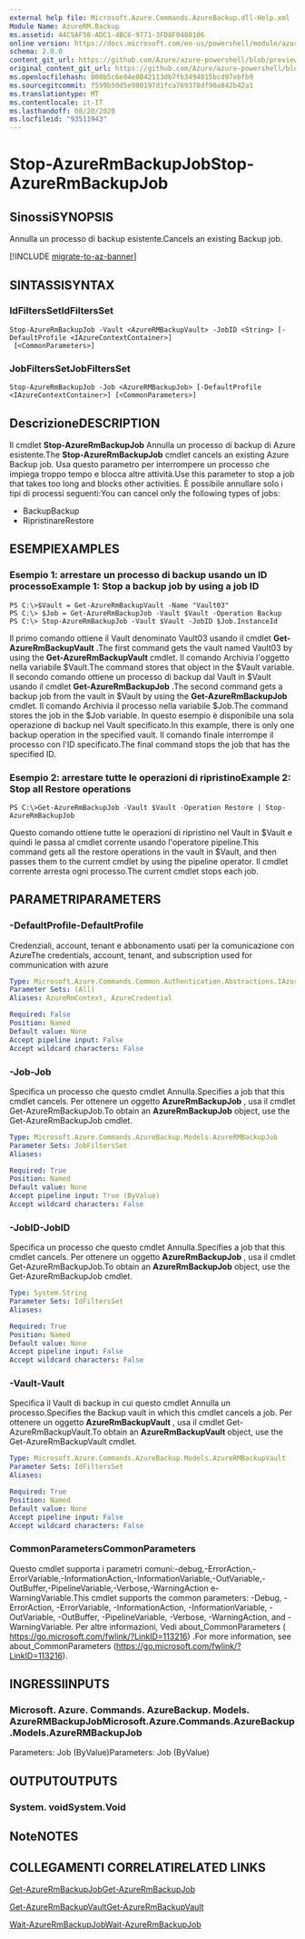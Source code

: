 ```yaml
---
external help file: Microsoft.Azure.Commands.AzureBackup.dll-Help.xml
Module Name: AzureRM.Backup
ms.assetid: 44C5AF58-ADC1-4BC6-9771-3FD8F0480106
online version: https://docs.microsoft.com/en-us/powershell/module/azurerm.backup/stop-azurermbackupjob
schema: 2.0.0
content_git_url: https://github.com/Azure/azure-powershell/blob/preview/src/ResourceManager/AzureBackup/Commands.AzureBackup/help/Stop-AzureRmBackupJob.md
original_content_git_url: https://github.com/Azure/azure-powershell/blob/preview/src/ResourceManager/AzureBackup/Commands.AzureBackup/help/Stop-AzureRmBackupJob.md
ms.openlocfilehash: 800b5c6e04e0842113db7fb3494815bcd97ebfb9
ms.sourcegitcommit: f599b50d5e980197d1fca769378df90a842b42a1
ms.translationtype: MT
ms.contentlocale: it-IT
ms.lasthandoff: 08/20/2020
ms.locfileid: "93511943"
---
```

# <span data-ttu-id="0ec82-101">Stop-AzureRmBackupJob</span><span class="sxs-lookup"><span data-stu-id="0ec82-101">Stop-AzureRmBackupJob</span></span>

## <span data-ttu-id="0ec82-102">Sinossi</span><span class="sxs-lookup"><span data-stu-id="0ec82-102">SYNOPSIS</span></span>
<span data-ttu-id="0ec82-103">Annulla un processo di backup esistente.</span><span class="sxs-lookup"><span data-stu-id="0ec82-103">Cancels an existing Backup job.</span></span>

[!INCLUDE [migrate-to-az-banner](../../includes/migrate-to-az-banner.md)]

## <span data-ttu-id="0ec82-104">SINTASSI</span><span class="sxs-lookup"><span data-stu-id="0ec82-104">SYNTAX</span></span>

### <span data-ttu-id="0ec82-105">IdFiltersSet</span><span class="sxs-lookup"><span data-stu-id="0ec82-105">IdFiltersSet</span></span>
```
Stop-AzureRmBackupJob -Vault <AzureRMBackupVault> -JobID <String> [-DefaultProfile <IAzureContextContainer>]
 [<CommonParameters>]
```

### <span data-ttu-id="0ec82-106">JobFiltersSet</span><span class="sxs-lookup"><span data-stu-id="0ec82-106">JobFiltersSet</span></span>
```
Stop-AzureRmBackupJob -Job <AzureRMBackupJob> [-DefaultProfile <IAzureContextContainer>] [<CommonParameters>]
```

## <span data-ttu-id="0ec82-107">Descrizione</span><span class="sxs-lookup"><span data-stu-id="0ec82-107">DESCRIPTION</span></span>
<span data-ttu-id="0ec82-108">Il cmdlet **Stop-AzureRmBackupJob** Annulla un processo di backup di Azure esistente.</span><span class="sxs-lookup"><span data-stu-id="0ec82-108">The **Stop-AzureRmBackupJob** cmdlet cancels an existing Azure Backup job.</span></span>
<span data-ttu-id="0ec82-109">Usa questo parametro per interrompere un processo che impiega troppo tempo e blocca altre attività.</span><span class="sxs-lookup"><span data-stu-id="0ec82-109">Use this parameter to stop a job that takes too long and blocks other activities.</span></span>
<span data-ttu-id="0ec82-110">È possibile annullare solo i tipi di processi seguenti:</span><span class="sxs-lookup"><span data-stu-id="0ec82-110">You can cancel only the following types of jobs:</span></span> 
- <span data-ttu-id="0ec82-111">Backup</span><span class="sxs-lookup"><span data-stu-id="0ec82-111">Backup</span></span>
- <span data-ttu-id="0ec82-112">Ripristinare</span><span class="sxs-lookup"><span data-stu-id="0ec82-112">Restore</span></span>

## <span data-ttu-id="0ec82-113">ESEMPI</span><span class="sxs-lookup"><span data-stu-id="0ec82-113">EXAMPLES</span></span>

### <span data-ttu-id="0ec82-114">Esempio 1: arrestare un processo di backup usando un ID processo</span><span class="sxs-lookup"><span data-stu-id="0ec82-114">Example 1: Stop a backup job by using a job ID</span></span>
```
PS C:\>$Vault = Get-AzureRmBackupVault -Name "Vault03" 
PS C:\> $Job = Get-AzureRmBackupJob -Vault $Vault -Operation Backup
PS C:\> Stop-AzureRmBackupJob -Vault $Vault -JobID $Job.InstanceId
```

<span data-ttu-id="0ec82-115">Il primo comando ottiene il Vault denominato Vault03 usando il cmdlet **Get-AzureRmBackupVault** .</span><span class="sxs-lookup"><span data-stu-id="0ec82-115">The first command gets the vault named Vault03 by using the **Get-AzureRmBackupVault** cmdlet.</span></span>
<span data-ttu-id="0ec82-116">Il comando Archivia l'oggetto nella variabile $Vault.</span><span class="sxs-lookup"><span data-stu-id="0ec82-116">The command stores that object in the $Vault variable.</span></span>
<span data-ttu-id="0ec82-117">Il secondo comando ottiene un processo di backup dal Vault in $Vault usando il cmdlet **Get-AzureRmBackupJob** .</span><span class="sxs-lookup"><span data-stu-id="0ec82-117">The second command gets a backup job from the vault in $Vault by using the **Get-AzureRmBackupJob** cmdlet.</span></span>
<span data-ttu-id="0ec82-118">Il comando Archivia il processo nella variabile $Job.</span><span class="sxs-lookup"><span data-stu-id="0ec82-118">The command stores the job in the $Job variable.</span></span>
<span data-ttu-id="0ec82-119">In questo esempio è disponibile una sola operazione di backup nel Vault specificato.</span><span class="sxs-lookup"><span data-stu-id="0ec82-119">In this example, there is only one backup operation in the specified vault.</span></span>
<span data-ttu-id="0ec82-120">Il comando finale interrompe il processo con l'ID specificato.</span><span class="sxs-lookup"><span data-stu-id="0ec82-120">The final command stops the job that has the specified ID.</span></span>

### <span data-ttu-id="0ec82-121">Esempio 2: arrestare tutte le operazioni di ripristino</span><span class="sxs-lookup"><span data-stu-id="0ec82-121">Example 2: Stop all Restore operations</span></span>
```
PS C:\>Get-AzureRmBackupJob -Vault $Vault -Operation Restore | Stop-AzureRmBackupJob
```

<span data-ttu-id="0ec82-122">Questo comando ottiene tutte le operazioni di ripristino nel Vault in $Vault e quindi le passa al cmdlet corrente usando l'operatore pipeline.</span><span class="sxs-lookup"><span data-stu-id="0ec82-122">This command gets all the restore operations in the vault in $Vault, and then passes them to the current cmdlet by using the pipeline operator.</span></span>
<span data-ttu-id="0ec82-123">Il cmdlet corrente arresta ogni processo.</span><span class="sxs-lookup"><span data-stu-id="0ec82-123">The current cmdlet stops each job.</span></span>

## <span data-ttu-id="0ec82-124">PARAMETRI</span><span class="sxs-lookup"><span data-stu-id="0ec82-124">PARAMETERS</span></span>

### <span data-ttu-id="0ec82-125">-DefaultProfile</span><span class="sxs-lookup"><span data-stu-id="0ec82-125">-DefaultProfile</span></span>
<span data-ttu-id="0ec82-126">Credenziali, account, tenant e abbonamento usati per la comunicazione con Azure</span><span class="sxs-lookup"><span data-stu-id="0ec82-126">The credentials, account, tenant, and subscription used for communication with azure</span></span>

```yaml
Type: Microsoft.Azure.Commands.Common.Authentication.Abstractions.IAzureContextContainer
Parameter Sets: (All)
Aliases: AzureRmContext, AzureCredential

Required: False
Position: Named
Default value: None
Accept pipeline input: False
Accept wildcard characters: False
```

### <span data-ttu-id="0ec82-127">-Job</span><span class="sxs-lookup"><span data-stu-id="0ec82-127">-Job</span></span>
<span data-ttu-id="0ec82-128">Specifica un processo che questo cmdlet Annulla.</span><span class="sxs-lookup"><span data-stu-id="0ec82-128">Specifies a job that this cmdlet cancels.</span></span>
<span data-ttu-id="0ec82-129">Per ottenere un oggetto **AzureRmBackupJob** , usa il cmdlet Get-AzureRmBackupJob.</span><span class="sxs-lookup"><span data-stu-id="0ec82-129">To obtain an **AzureRmBackupJob** object, use the Get-AzureRmBackupJob cmdlet.</span></span>

```yaml
Type: Microsoft.Azure.Commands.AzureBackup.Models.AzureRMBackupJob
Parameter Sets: JobFiltersSet
Aliases:

Required: True
Position: Named
Default value: None
Accept pipeline input: True (ByValue)
Accept wildcard characters: False
```

### <span data-ttu-id="0ec82-130">-JobID</span><span class="sxs-lookup"><span data-stu-id="0ec82-130">-JobID</span></span>
<span data-ttu-id="0ec82-131">Specifica un processo che questo cmdlet Annulla.</span><span class="sxs-lookup"><span data-stu-id="0ec82-131">Specifies a job that this cmdlet cancels.</span></span>
<span data-ttu-id="0ec82-132">Per ottenere un oggetto **AzureRmBackupJob** , usa il cmdlet Get-AzureRmBackupJob.</span><span class="sxs-lookup"><span data-stu-id="0ec82-132">To obtain an **AzureRmBackupJob** object, use the Get-AzureRmBackupJob cmdlet.</span></span>

```yaml
Type: System.String
Parameter Sets: IdFiltersSet
Aliases:

Required: True
Position: Named
Default value: None
Accept pipeline input: False
Accept wildcard characters: False
```

### <span data-ttu-id="0ec82-133">-Vault</span><span class="sxs-lookup"><span data-stu-id="0ec82-133">-Vault</span></span>
<span data-ttu-id="0ec82-134">Specifica il Vault di backup in cui questo cmdlet Annulla un processo.</span><span class="sxs-lookup"><span data-stu-id="0ec82-134">Specifies the Backup vault in which this cmdlet cancels a job.</span></span>
<span data-ttu-id="0ec82-135">Per ottenere un oggetto **AzureRmBackupVault** , usa il cmdlet Get-AzureRmBackupVault.</span><span class="sxs-lookup"><span data-stu-id="0ec82-135">To obtain an **AzureRmBackupVault** object, use the Get-AzureRmBackupVault cmdlet.</span></span>

```yaml
Type: Microsoft.Azure.Commands.AzureBackup.Models.AzureRMBackupVault
Parameter Sets: IdFiltersSet
Aliases:

Required: True
Position: Named
Default value: None
Accept pipeline input: False
Accept wildcard characters: False
```

### <span data-ttu-id="0ec82-136">CommonParameters</span><span class="sxs-lookup"><span data-stu-id="0ec82-136">CommonParameters</span></span>
<span data-ttu-id="0ec82-137">Questo cmdlet supporta i parametri comuni:-debug,-ErrorAction,-ErrorVariable,-InformationAction,-InformationVariable,-OutVariable,-OutBuffer,-PipelineVariable,-Verbose,-WarningAction e-WarningVariable.</span><span class="sxs-lookup"><span data-stu-id="0ec82-137">This cmdlet supports the common parameters: -Debug, -ErrorAction, -ErrorVariable, -InformationAction, -InformationVariable, -OutVariable, -OutBuffer, -PipelineVariable, -Verbose, -WarningAction, and -WarningVariable.</span></span> <span data-ttu-id="0ec82-138">Per altre informazioni, Vedi about_CommonParameters ( https://go.microsoft.com/fwlink/?LinkID=113216) .</span><span class="sxs-lookup"><span data-stu-id="0ec82-138">For more information, see about_CommonParameters (https://go.microsoft.com/fwlink/?LinkID=113216).</span></span>

## <span data-ttu-id="0ec82-139">INGRESSI</span><span class="sxs-lookup"><span data-stu-id="0ec82-139">INPUTS</span></span>

### <span data-ttu-id="0ec82-140">Microsoft. Azure. Commands. AzureBackup. Models. AzureRMBackupJob</span><span class="sxs-lookup"><span data-stu-id="0ec82-140">Microsoft.Azure.Commands.AzureBackup.Models.AzureRMBackupJob</span></span>
<span data-ttu-id="0ec82-141">Parameters: Job (ByValue)</span><span class="sxs-lookup"><span data-stu-id="0ec82-141">Parameters: Job (ByValue)</span></span>

## <span data-ttu-id="0ec82-142">OUTPUT</span><span class="sxs-lookup"><span data-stu-id="0ec82-142">OUTPUTS</span></span>

### <span data-ttu-id="0ec82-143">System. void</span><span class="sxs-lookup"><span data-stu-id="0ec82-143">System.Void</span></span>

## <span data-ttu-id="0ec82-144">Note</span><span class="sxs-lookup"><span data-stu-id="0ec82-144">NOTES</span></span>

## <span data-ttu-id="0ec82-145">COLLEGAMENTI CORRELATI</span><span class="sxs-lookup"><span data-stu-id="0ec82-145">RELATED LINKS</span></span>

[<span data-ttu-id="0ec82-146">Get-AzureRmBackupJob</span><span class="sxs-lookup"><span data-stu-id="0ec82-146">Get-AzureRmBackupJob</span></span>](./Get-AzureRmBackupJob.md)

[<span data-ttu-id="0ec82-147">Get-AzureRmBackupVault</span><span class="sxs-lookup"><span data-stu-id="0ec82-147">Get-AzureRmBackupVault</span></span>](./Get-AzureRmBackupVault.md)

[<span data-ttu-id="0ec82-148">Wait-AzureRmBackupJob</span><span class="sxs-lookup"><span data-stu-id="0ec82-148">Wait-AzureRmBackupJob</span></span>](./Wait-AzureRmBackupJob.md)


